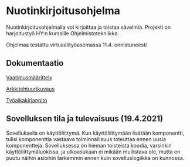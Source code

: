 # Nuotinkirjoitusohjelma

Nuotinkirjoitusohjelmalla voi kirjoittaa ja toistaa sävelmiä. Projekti on harjoitustyö HY:n kurssille Ohjelmistotekniikka.

Ohjelmaa testattu virtuaalityöasemassa 11.4. onnistuneesti

## Dokumentaatio
[Vaatimusmäärittely](https://github.com/yuzamonkey/ot-harjoitustyo/blob/main/dokumentaatio/vaatimusmaarittely.md)

[Arkkitehtuurikuvaus](https://github.com/yuzamonkey/ot-harjoitustyo/blob/main/dokumentaatio/arkkitehtuuri.md)

[Työaikakirjanpito](https://github.com/yuzamonkey/ot-harjoitustyo/blob/main/dokumentaatio/tyoaikakirjanpito.md)

## Sovelluksen tila ja tulevaisuus (19.4.2021)
Sovelluksella on käyttöliittymä. Kun käyttöliittymään lisätään komponentti, tulisi komponenttia vastaava toiminnallisuus toteuttaa ennen uusia komponentteja. Sovelluksessa on hieman toisteista koodia, varsinkin käyttöliittymäluokissa, ja ulkoasukaan ei mikään mullistava ole, mutta en puutu näihin asioihin tarkemmin ennen kuin sovelluslogiikka on kunnossa.
